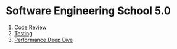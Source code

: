 # Software Engineering School 5.0

1. [Code Review](./topics/code_review.md)
1. [Testing](./topics/testing.md)
1. [Performance Deep Dive](./topics/performance_deep_dive.md)
